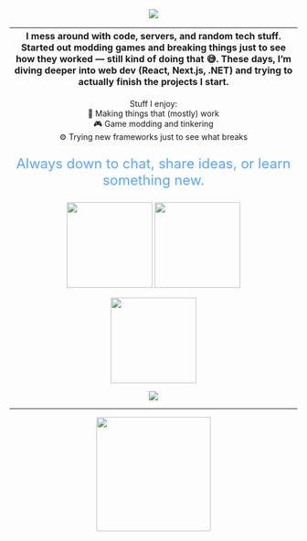 <p align="center">
  <img src="https://readme-typing-svg.herokuapp.com??font=Montserrat&weight=600&size=32&duration=3000&color=2DBA4E&center=true&vCenter=true&width=750&lines=Hey!+%F0%9F%91%8B;I'm+Mihai;Welcome+to+my+GitHub!;I+like+building+and+breaking+things+with+code." />
</p>

| I mess around with code, servers, and random tech stuff. Started out modding games and breaking things just to see how they worked — still kind of doing that 😅. These days, I’m diving deeper into web dev (React, Next.js, .NET) and trying to actually finish the projects I start. |
| --- |

<p align="center">
  Stuff I enjoy:  
  <br>🧩 Making things that (mostly) work  
  <br>🎮 Game modding and tinkering  
  <br>⚙️ Trying new frameworks just to see what breaks  
</p>

<p align="center" style="font-size: 24px; color: #58A6FF; animation: fadeIn 3s ease-out;">
  Always down to chat, share ideas, or learn something new.
</p>

<p align="center">
  <img src="https://github-readme-stats.vercel.app/api?username=mihaicm93&show_icons=true&theme=github_dark&hide_border=true" style="height: 150px; width: auto;" />
  <img src="https://github-readme-stats.vercel.app/api/top-langs/?username=mihaicm93&layout=donut&theme=github_dark&hide_border=true" style="height: 150px; width: auto;" />
</p>

<p align="center">
  <img src="https://github-profile-summary-cards.vercel.app/api/cards/profile-details?username=mihaicm93&theme=transparent&hide_border=true" style="height: 150px; width: auto;" />
</p>

<p align="center">
  <img src="https://skillicons.dev/icons?i=html,css,js,python,react,nextjs,vercel,dotnet,blazor,csharp" />
</p>

***

<p align="center">
  <img src="https://i.imgur.com/BoCu2Ve.gif?raw=true" width="200" align="center" />
</p>
